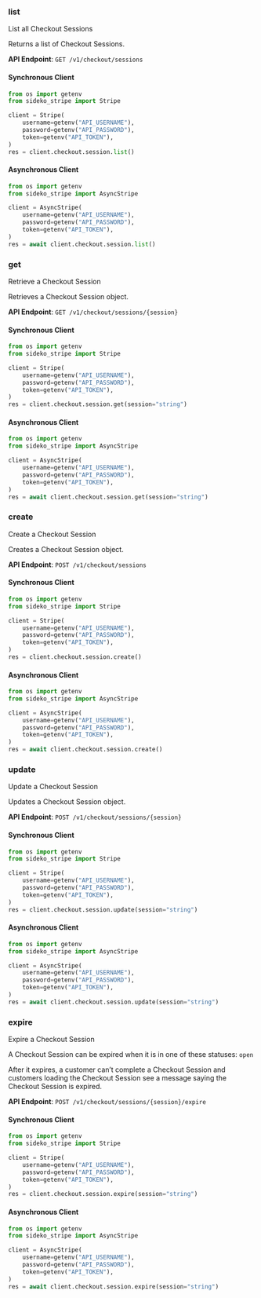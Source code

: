 
### list <a name="list"></a>
List all Checkout Sessions

<p>Returns a list of Checkout Sessions.</p>

**API Endpoint**: `GET /v1/checkout/sessions`

#### Synchronous Client

```python
from os import getenv
from sideko_stripe import Stripe

client = Stripe(
    username=getenv("API_USERNAME"),
    password=getenv("API_PASSWORD"),
    token=getenv("API_TOKEN"),
)
res = client.checkout.session.list()
```

#### Asynchronous Client

```python
from os import getenv
from sideko_stripe import AsyncStripe

client = AsyncStripe(
    username=getenv("API_USERNAME"),
    password=getenv("API_PASSWORD"),
    token=getenv("API_TOKEN"),
)
res = await client.checkout.session.list()
```

### get <a name="get"></a>
Retrieve a Checkout Session

<p>Retrieves a Checkout Session object.</p>

**API Endpoint**: `GET /v1/checkout/sessions/{session}`

#### Synchronous Client

```python
from os import getenv
from sideko_stripe import Stripe

client = Stripe(
    username=getenv("API_USERNAME"),
    password=getenv("API_PASSWORD"),
    token=getenv("API_TOKEN"),
)
res = client.checkout.session.get(session="string")
```

#### Asynchronous Client

```python
from os import getenv
from sideko_stripe import AsyncStripe

client = AsyncStripe(
    username=getenv("API_USERNAME"),
    password=getenv("API_PASSWORD"),
    token=getenv("API_TOKEN"),
)
res = await client.checkout.session.get(session="string")
```

### create <a name="create"></a>
Create a Checkout Session

<p>Creates a Checkout Session object.</p>

**API Endpoint**: `POST /v1/checkout/sessions`

#### Synchronous Client

```python
from os import getenv
from sideko_stripe import Stripe

client = Stripe(
    username=getenv("API_USERNAME"),
    password=getenv("API_PASSWORD"),
    token=getenv("API_TOKEN"),
)
res = client.checkout.session.create()
```

#### Asynchronous Client

```python
from os import getenv
from sideko_stripe import AsyncStripe

client = AsyncStripe(
    username=getenv("API_USERNAME"),
    password=getenv("API_PASSWORD"),
    token=getenv("API_TOKEN"),
)
res = await client.checkout.session.create()
```

### update <a name="update"></a>
Update a Checkout Session

<p>Updates a Checkout Session object.</p>

**API Endpoint**: `POST /v1/checkout/sessions/{session}`

#### Synchronous Client

```python
from os import getenv
from sideko_stripe import Stripe

client = Stripe(
    username=getenv("API_USERNAME"),
    password=getenv("API_PASSWORD"),
    token=getenv("API_TOKEN"),
)
res = client.checkout.session.update(session="string")
```

#### Asynchronous Client

```python
from os import getenv
from sideko_stripe import AsyncStripe

client = AsyncStripe(
    username=getenv("API_USERNAME"),
    password=getenv("API_PASSWORD"),
    token=getenv("API_TOKEN"),
)
res = await client.checkout.session.update(session="string")
```

### expire <a name="expire"></a>
Expire a Checkout Session

<p>A Checkout Session can be expired when it is in one of these statuses: <code>open</code> </p>

<p>After it expires, a customer can’t complete a Checkout Session and customers loading the Checkout Session see a message saying the Checkout Session is expired.</p>

**API Endpoint**: `POST /v1/checkout/sessions/{session}/expire`

#### Synchronous Client

```python
from os import getenv
from sideko_stripe import Stripe

client = Stripe(
    username=getenv("API_USERNAME"),
    password=getenv("API_PASSWORD"),
    token=getenv("API_TOKEN"),
)
res = client.checkout.session.expire(session="string")
```

#### Asynchronous Client

```python
from os import getenv
from sideko_stripe import AsyncStripe

client = AsyncStripe(
    username=getenv("API_USERNAME"),
    password=getenv("API_PASSWORD"),
    token=getenv("API_TOKEN"),
)
res = await client.checkout.session.expire(session="string")
```
